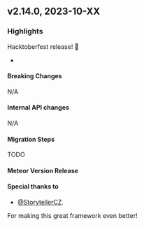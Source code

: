 ## v2.14.0, 2023-10-XX

### Highlights

Hacktoberfest release! 🎉

* 

#### Breaking Changes

N/A

####  Internal API changes

N/A

#### Migration Steps

TODO

#### Meteor Version Release



#### Special thanks to

- [@StorytellerCZ](https://github.com/sponsors/StorytellerCZ).


For making this great framework even better!



